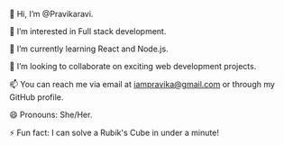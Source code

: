 👋 Hi, I’m @Pravikaravi.

👀 I’m interested in Full stack development.

🌱 I’m currently learning React and Node.js.

💞️ I’m looking to collaborate on exciting web development projects.

📫 You can reach me via email at iampravika@gmail.com or through my GitHub profile.

😄 Pronouns: She/Her.

⚡ Fun fact: I can solve a Rubik's Cube in under a minute!
